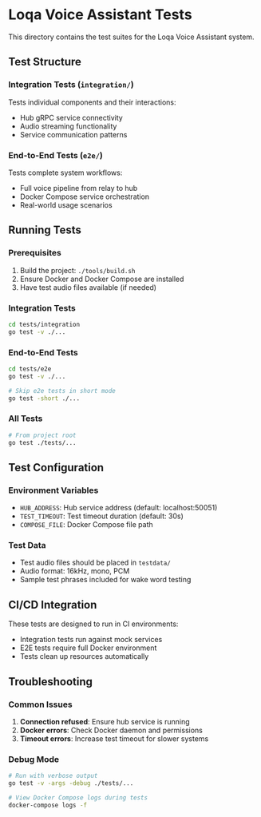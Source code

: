 # Loqa Voice Assistant Tests

This directory contains the test suites for the Loqa Voice Assistant system.

## Test Structure

### Integration Tests (`integration/`)
Tests individual components and their interactions:
- Hub gRPC service connectivity
- Audio streaming functionality
- Service communication patterns

### End-to-End Tests (`e2e/`)
Tests complete system workflows:
- Full voice pipeline from relay to hub
- Docker Compose service orchestration
- Real-world usage scenarios

## Running Tests

### Prerequisites
1. Build the project: `./tools/build.sh`
2. Ensure Docker and Docker Compose are installed
3. Have test audio files available (if needed)

### Integration Tests
```bash
cd tests/integration
go test -v ./...
```

### End-to-End Tests
```bash
cd tests/e2e
go test -v ./...

# Skip e2e tests in short mode
go test -short ./...
```

### All Tests
```bash
# From project root
go test ./tests/...
```

## Test Configuration

### Environment Variables
- `HUB_ADDRESS`: Hub service address (default: localhost:50051)
- `TEST_TIMEOUT`: Test timeout duration (default: 30s)
- `COMPOSE_FILE`: Docker Compose file path

### Test Data
- Test audio files should be placed in `testdata/`
- Audio format: 16kHz, mono, PCM
- Sample test phrases included for wake word testing

## CI/CD Integration

These tests are designed to run in CI environments:
- Integration tests run against mock services
- E2E tests require full Docker environment
- Tests clean up resources automatically

## Troubleshooting

### Common Issues
1. **Connection refused**: Ensure hub service is running
2. **Docker errors**: Check Docker daemon and permissions
3. **Timeout errors**: Increase test timeout for slower systems

### Debug Mode
```bash
# Run with verbose output
go test -v -args -debug ./tests/...

# View Docker Compose logs during tests
docker-compose logs -f
```